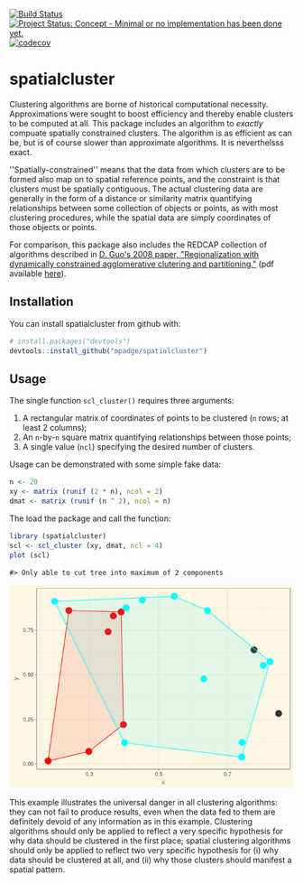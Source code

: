 <!-- README.md is generated from README.Rmd. Please edit that file -->
[![Build Status](https://travis-ci.org/mpadge/spatialcluster.svg)](https://travis-ci.org/mpadge/spatialcluster) [![Project Status: Concept - Minimal or no implementation has been done yet.](http://www.repostatus.org/badges/0.1.0/concept.svg)](http://www.repostatus.org/#concept) [![codecov](https://codecov.io/gh/mpadge/spatialcluster/branch/master/graph/badge.svg)](https://codecov.io/gh/mpadge/spatialcluster)

spatialcluster
==============

Clustering algorithms are borne of historical computational necessity. Approximations were sought to boost efficiency and thereby enable clusters to be computed at all. This package includes an algorithm to *exactly* compuate spatially constrained clusters. The algorithm is as efficient as can be, but is of course slower than approximate algorithms. It is neverthelsss exact.

''Spatially-constrained'' means that the data from which clusters are to be formed also map on to spatial reference points, and the constraint is that clusters must be spatially contiguous. The actual clustering data are generally in the form of a distance or similarity matrix quantifying relationships between some collection of objects or points, as with most clustering procedures, while the spatial data are simply coordinates of those objects or points.

For comparison, this package also includes the REDCAP collection of algorithms described in [D. Guo's 2008 paper, "Regionalization with dynamically constrained agglomerative clutering and partitioning."](https://www.tandfonline.com/doi/abs/10.1080/13658810701674970) (pdf available [here](https://pdfs.semanticscholar.org/ead1/7df8aaa1aed0e433b3ae1ec1ec5c7e785b2b.pdf)).

Installation
------------

You can install spatialcluster from github with:

``` r
# install.packages("devtools")
devtools::install_github("mpadge/spatialcluster")
```

Usage
-----

The single function `scl_cluster()` requires three arguments:

1.  A rectangular matrix of coordinates of points to be clustered (`n` rows; at least 2 columns);
2.  An `n`-by-`n` square matrix quantifying relationships between those points;
3.  A single value (`ncl`) specifying the desired number of clusters.

Usage can be demonstrated with some simple fake data:

``` r
n <- 20
xy <- matrix (runif (2 * n), ncol = 2)
dmat <- matrix (runif (n ^ 2), ncol = n)
```

The load the package and call the function:

``` r
library (spatialcluster)
scl <- scl_cluster (xy, dmat, ncl = 4)
plot (scl)
```

    #> Only able to cut tree into maximum of 2 components

![](README-plot-1.png)

This example illustrates the universal danger in all clustering algorithms: they can not fail to produce results, even when the data fed to them are definitely devoid of any information as in this example. Clustering algorithms should only be applied to reflect a very specific hypothesis for why data should be clustered in the first place; spatial clustering algorithms should only be applied to reflect two very specific hypothesis for (i) why data should be clustered at all, and (ii) why those clusters should manifest a spatial pattern.
